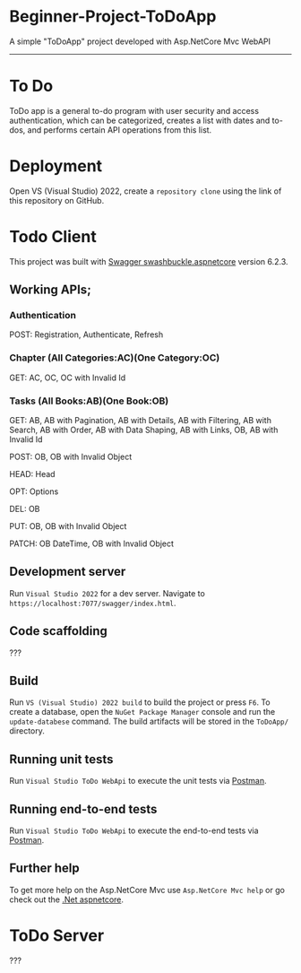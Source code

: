 # Beginner-Project-ToDoApp
A simple "ToDoApp" project developed with Asp.NetCore Mvc WebAPI

___

# To Do
ToDo app is a general to-do program with user security and access authentication, which can be categorized, creates a list with dates and to-dos, and performs certain API operations from this list.

# Deployment 
Open VS (Visual Studio) 2022, create a `repository clone` using the link of this repository on GitHub.


# Todo Client

This project was built with [Swagger swashbuckle.aspnetcore](https://github.com/domaindrivendev/Swashbuckle.AspNetCore) version 6.2.3.

## Working APIs;

### Authentication

POST: Registration, Authenticate, Refresh

### Chapter (All Categories:AC)(One Category:OC)

GET: AC, OC, OC with Invalid Id

### Tasks (All Books:AB)(One Book:OB)

GET: 
AB, AB with Pagination, AB with Details, AB with Filtering, AB with Search, AB with Order, AB with Data Shaping, AB with Links, OB, AB with Invalid Id

POST: OB, OB with Invalid Object

HEAD: Head

OPT: Options

DEL: OB

PUT: OB, OB with Invalid Object

PATCH: OB DateTime, OB with Invalid Object

## Development server

Run `Visual Studio 2022` for a dev server. Navigate to `https://localhost:7077/swagger/index.html`.

## Code scaffolding

???

## Build

Run `VS (Visual Studio) 2022 build` to build the project or press `F6`. To create a database, open the `NuGet Package Manager` console and run the `update-databese` command. The build artifacts will be stored in the `ToDoApp/` directory.

## Running unit tests

Run `Visual Studio ToDo WebApi` to execute the unit tests via [Postman](https://documenter.getpostman.com/view/27682287/2s93shzpGE/).

## Running end-to-end tests

Run `Visual Studio ToDo WebApi` to execute the end-to-end tests via [Postman](https://documenter.getpostman.com/view/27682287/2s93shzpGE/).

## Further help

To get more help on the Asp.NetCore Mvc use `Asp.NetCore Mvc help` or go check out the [.Net aspnetcore](https://github.com/dotnet/aspnetcore).

# ToDo Server

???
